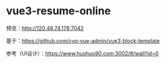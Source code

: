 # vue3-resume-online
预览：http://120.48.74.178:7042

基于：https://github.com/cyq-vue-admin/vue3-block-template

参考（UI设计）：https://www.huohuo90.com:3002/#/wall?id=0